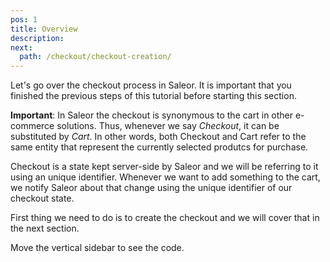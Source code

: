 ```yaml
---
pos: 1
title: Overview 
description: 
next:
  path: /checkout/checkout-creation/
---
```


Let's go over the checkout process in Saleor. It is important that you finished the previous steps of this tutorial before starting this section. 

**Important**: In Saleor the checkout is synonymous to the cart in other e-commerce solutions. Thus, whenever we say *Checkout*, it can be substituted by *Cart*. In other words, both Checkout and Cart refer to the same entity that represent the currently selected produtcs for purchase.

Checkout is a state kept server-side by Saleor and we will be referring to it using an unique identifier. Whenever we want to add something to the cart, we notify Saleor about that change using the unique identifier of our checkout state.

First thing we need to do is to create the checkout and we will cover that in the next section.

<Codesandbox slug="github/saleor/tutorial-walkthrough/tree/checkout-remove-from-cart" />

Move the vertical sidebar to see the code.


